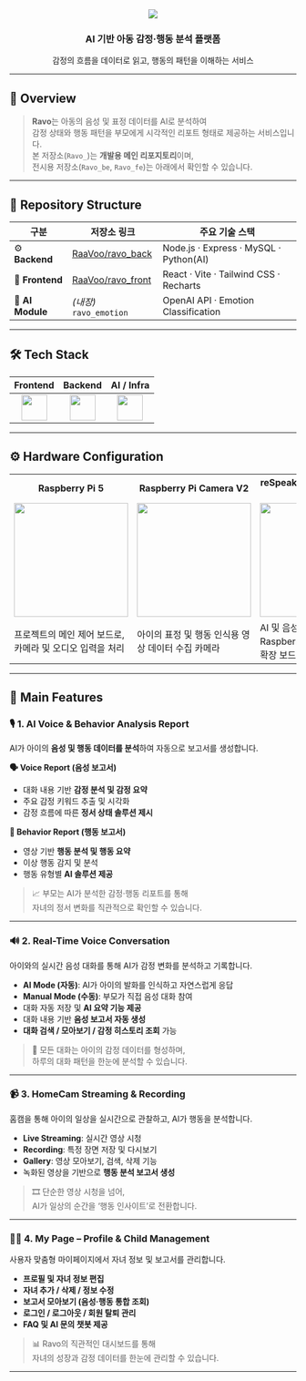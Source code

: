 <div align="center">
  <img src="https://capsule-render.vercel.app/api?type=waving&color=0:03aed2,100:feef0d&height=150&text=라보야%20놀자&fontColor=2d2d2d&fontSize=60&fontAlignY=40" />
  <h3>AI 기반 아동 감정·행동 분석 플랫폼</h3>
  <p>감정의 흐름을 데이터로 읽고, 행동의 패턴을 이해하는 서비스</p>
</div>

---

## 🧭 Overview

> **Ravo**는 아동의 음성 및 표정 데이터를 AI로 분석하여  
> 감정 상태와 행동 패턴을 부모에게 시각적인 리포트 형태로 제공하는 서비스입니다.  
> 본 저장소(`Ravo_`)는 **개발용 메인 리포지토리**이며,  
> 전시용 저장소(`Ravo_be`, `Ravo_fe`)는 아래에서 확인할 수 있습니다.

---

## 🧩 Repository Structure

| 구분 | 저장소 링크 | 주요 기술 스택 |
|------|--------------|----------------|
| ⚙️ **Backend** | [RaaVoo/ravo_back](https://github.com/RaaVoo/ravo_back) | Node.js · Express · MySQL · Python(AI) |
| 🎨 **Frontend** | [RaaVoo/ravo_front](https://github.com/RaaVoo/ravo_front) | React · Vite · Tailwind CSS · Recharts |
| 🧠 **AI Module** | *(내장)* `ravo_emotion` | OpenAI API · Emotion Classification |

---

## 🛠️ Tech Stack

<div align="center">

| Frontend | Backend | AI / Infra |
|:---------:|:--------:|:-----------:|
| <img src="https://skillicons.dev/icons?i=react,vite,tailwind,js,html,css" height="45" /> | <img src="https://skillicons.dev/icons?i=nodejs,express,mysql,postman" height="45" /> | <img src="https://skillicons.dev/icons?i=python,raspberrypi,github" height="45" /> |

</div>

---

## ⚙️ Hardware Configuration

<div align="center">

<table>
  <tr>
    <th>Raspberry Pi 5</th>
    <th>Raspberry Pi Camera V2</th>
    <th>reSpeaker 2-Mics Pi HAT V2.0</th>
    <th>Raspberry Pi DAC Pro</th>
  </tr>
  <tr>
    <td><img src="https://github.com/user-attachments/assets/15b276fc-1acd-4a19-83df-93c33fea25dc" width="200"/></td>
    <td><img src="https://www.devicemart.co.kr/data/goods/1/2021/11/1077951_tmp_fec8135a266941e5f9cf8470be7c62016973view.png" width="200"/></td>
    <td><img src="https://www.devicemart.co.kr/data/collect_img/kind_0/fogoods/large/1383296_1.jpg" width="200"/></td>
    <td><img src="https://www.devicemart.co.kr/data/goods/1/2023/07/13237161_tmp_4f6c1d9e827c181b2c473cee474b378d4270view.png" width="200"/></td>
  </tr>
  <tr>
    <td>프로젝트의 메인 제어 보드로, 카메라 및 오디오 입력을 처리</td>
    <td>아이의 표정 및 행동 인식용 영상 데이터 수집 카메라</td>
    <td>AI 및 음성 애플리케이션용 Raspberry Pi용 듀얼 마이크 확장 보드</td>
    <td>음성 출력 품질 향상을 위한 고음질 DAC 모듈</td>
  </tr>
</table>

</div>

---

## 🚀 Main Features

### 🎙️ 1. AI Voice & Behavior Analysis Report  
AI가 아이의 **음성 및 행동 데이터를 분석**하여 자동으로 보고서를 생성합니다.

**🗣️ Voice Report (음성 보고서)**  
- 대화 내용 기반 **감정 분석 및 감정 요약**  
- 주요 감정 키워드 추출 및 시각화  
- 감정 흐름에 따른 **정서 상태 솔루션 제시**

**🎥 Behavior Report (행동 보고서)**  
- 영상 기반 **행동 분석 및 행동 요약**  
- 이상 행동 감지 및 분석  
- 행동 유형별 **AI 솔루션 제공**

> 📈 부모는 AI가 분석한 감정·행동 리포트를 통해  
> 자녀의 정서 변화를 직관적으로 확인할 수 있습니다.

---

### 🔊 2. Real-Time Voice Conversation  
아이와의 실시간 음성 대화를 통해 AI가 감정 변화를 분석하고 기록합니다.

- **AI Mode (자동)**: AI가 아이의 발화를 인식하고 자연스럽게 응답  
- **Manual Mode (수동)**: 부모가 직접 음성 대화 참여  
- 대화 자동 저장 및 **AI 요약 기능 제공**  
- 대화 내용 기반 **음성 보고서 자동 생성**  
- **대화 검색 / 모아보기 / 감정 히스토리 조회** 가능

> 💬 모든 대화는 아이의 감정 데이터를 형성하며,  
> 하루의 대화 패턴을 한눈에 분석할 수 있습니다.

---

### 📹 3. HomeCam Streaming & Recording  
홈캠을 통해 아이의 일상을 실시간으로 관찰하고, AI가 행동을 분석합니다.

- **Live Streaming**: 실시간 영상 시청  
- **Recording**: 특정 장면 저장 및 다시보기  
- **Gallery**: 영상 모아보기, 검색, 삭제 기능  
- 녹화된 영상을 기반으로 **행동 분석 보고서 생성**

> 🎞️ 단순한 영상 시청을 넘어,  
> AI가 일상의 순간을 ‘행동 인사이트’로 전환합니다.

---

### 👩‍👧 4. My Page – Profile & Child Management  
사용자 맞춤형 마이페이지에서 자녀 정보 및 보고서를 관리합니다.

- **프로필 및 자녀 정보 편집**  
- **자녀 추가 / 삭제 / 정보 수정**  
- **보고서 모아보기 (음성·행동 통합 조회)**  
- **로그인 / 로그아웃 / 회원 탈퇴 관리**  
- **FAQ 및 AI 문의 챗봇 제공**

> 📊 Ravo의 직관적인 대시보드를 통해  
> 자녀의 성장과 감정 데이터를 한눈에 관리할 수 있습니다.

---
